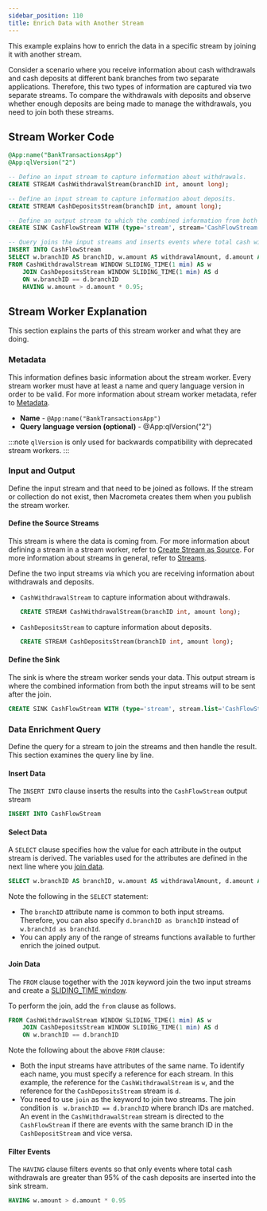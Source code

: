 ```yaml
---
sidebar_position: 110
title: Enrich Data with Another Stream
---
```


This example explains how to enrich the data in a specific stream by joining it with another stream.

Consider a scenario where you receive information about cash withdrawals and cash deposits at different bank branches from two separate applications. Therefore, this two types of information are captured via two separate streams. To compare the withdrawals with deposits and observe whether enough deposits are being made to manage the withdrawals, you need to join both these streams.

## Stream Worker Code

```sql
@App:name("BankTransactionsApp")
@App:qlVersion("2")

-- Define an input stream to capture information about withdrawals.
CREATE STREAM CashWithdrawalStream(branchID int, amount long);

-- Define an input stream to capture information about deposits.
CREATE STREAM CashDepositsStream(branchID int, amount long);

-- Define an output stream to which the combined information from both the input streams can to be directed after the join.
CREATE SINK CashFlowStream WITH (type='stream', stream='CashFlowStream') (branchID int, withdrawalAmount long, depositAmount long);

-- Query joins the input streams and inserts events where total cash withdrawals are greater than 95% of the cash deposits into the sink stream
INSERT INTO CashFlowStream
SELECT w.branchID AS branchID, w.amount AS withdrawalAmount, d.amount AS depositAmount
FROM CashWithdrawalStream WINDOW SLIDING_TIME(1 min) AS w 
    JOIN CashDepositsStream WINDOW SLIDING_TIME(1 min) AS d 
    ON w.branchID == d.branchID
    HAVING w.amount > d.amount * 0.95;
```

## Stream Worker Explanation

This section explains the parts of this stream worker and what they are doing.

### Metadata

This information defines basic information about the stream worker. Every stream worker must have at least a name and query language version in order to be valid. For more information about stream worker metadata, refer to [Metadata](../../metadata).

- **Name** - `@App:name("BankTransactionsApp")`
- **Query language version (optional)** - @App:qlVersion("2")

:::note
`qlVersion` is only used for backwards compatibility with deprecated stream workers.
:::

### Input and Output

Define the input stream and  that need to be joined as follows. If the stream or collection do not exist, then Macrometa creates them when you publish the stream worker.

#### Define the Source Streams

This stream is where the data is coming from. For more information about defining a stream in a stream worker, refer to [Create Stream as Source](../../source/stream-source.md). For more information about streams in general, refer to [Streams](../../../../streams/index.md).

Define the two input streams via which you are receiving information about withdrawals and deposits.

- `CashWithdrawalStream` to capture information about withdrawals.

    ```sql
    CREATE STREAM CashWithdrawalStream(branchID int, amount long);
    ```

- `CashDepositsStream` to capture information about deposits.

    ```sql
    CREATE STREAM CashDepositsStream(branchID int, amount long);
    ```

#### Define the Sink

The sink is where the stream worker sends your data. This output stream is where the combined information from both the input streams will to be sent after the join.

```sql
CREATE SINK CashFlowStream WITH (type='stream', stream.list='CashFlowStream') (branchID int, withdrawalAmount long, depositAmount long);
```

### Data Enrichment Query

Define the query for a stream to join the streams and then handle the result. This section examines the query line by line.

#### Insert Data

The `INSERT INTO` clause inserts the results into the `CashFlowStream` output stream

```sql
INSERT INTO CashFlowStream
```

#### Select Data

A `SELECT` clause specifies how the value for each attribute in the output stream is derived. The variables used for the attributes are defined in the next line where you [join data](#join-data).

```sql
SELECT w.branchID AS branchID, w.amount AS withdrawalAmount, d.amount AS depositAmount
```

Note the following in the `SELECT` statement:

- The `branchID` attribute name is common to both input streams. Therefore, you can also specify `d.branchID as branchID` instead of `w.branchId as branchId`.
- You can apply any of the range of streams functions available to further enrich the joined output.

#### Join Data

The `FROM` clause together with the `JOIN` keyword join the two input streams and create a [SLIDING_TIME window](../../windows/window-types/sliding-time.md).

To perform the join, add the `from` clause as follows.

```sql
FROM CashWithdrawalStream WINDOW SLIDING_TIME(1 min) AS w 
    JOIN CashDepositsStream WINDOW SLIDING_TIME(1 min) AS d 
    ON w.branchID == d.branchID
```

Note the following about the above `FROM` clause:

- Both the input streams have attributes of the same name. To identify each name, you must specify a reference for each stream. In this example, the reference for the `CashWithdrawalStream` is `w`, and the reference for the `CashDepositsStream` stream is `d`.
- You need to use `join` as the keyword to join two streams. The join condition is ` w.branchID == d.branchID` where branch IDs are matched. An event in the `CashWithdrawalStream` stream is directed to the `CashFlowStream` if there are events with the same branch ID in the `CashDepositStream` and vice versa.

#### Filter Events

The `HAVING` clause filters events so that only events where total cash withdrawals are greater than 95% of the cash deposits are inserted into the sink stream.

```sql
HAVING w.amount > d.amount * 0.95 
```
